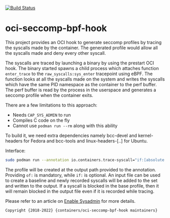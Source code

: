 [![Build Status](https://api.cirrus-ci.com/github/containers/oci-seccomp-bpf-hook.svg)](https://cirrus-ci.com/github/containers/oci-seccomp-bpf-hook/main)

# oci-seccomp-bpf-hook

This project provides an OCI hook to generate seccomp profiles by tracing the syscalls made by the container. The generated profile would allow all the syscalls made and deny every other syscall.

The syscalls are traced by launching a binary by using the prestart OCI hook. The binary started spawns a child process which attaches function `enter_trace` to the `raw_syscalls:sys_enter` tracepoint using eBPF. The function looks at all the syscalls made on the system and writes the syscalls which have the same PID namespace as the container to the perf buffer. The perf buffer is read by the process in the userspace and generates a seccomp profile when the container exits.

There are a few limitations to this approach:

* Needs `CAP_SYS_ADMIN` to run
* Compiles C code on the fly
* Cannot use `podman run --rm` along with this ability

To build it, we need extra dependencies namely bcc-devel and kernel-headers for Fedora and bcc-tools and linux-headers-[..] for Ubuntu.

Interface:

```bash
sudo podman run --annotation io.containers.trace-syscall="if:[absolute path to the input file];of:[absolute path to the output file]" IMAGE COMMAND
```

The profile will be created at the output path provided to the annotation. Providing `of:` is mandatory, while `if:` is optional. An input file can be used to create a baseline and newly recorded syscalls will be added to the set and written to the output. If a syscall is blocked in the base profile, then it will remain blocked in the output file even if it is recorded while tracing.

Please refer to an article on [Enable Sysadmin](https://www.redhat.com/sysadmin/container-security-seccomp) for more details.

`Copyright {2018-2022} {containers/oci-seccomp-bpf-hook maintainers}`
